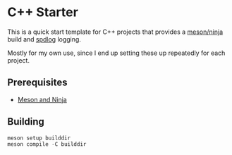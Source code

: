 # C++ Starter
This is a quick start template for C++ projects that provides a
[meson/ninja](https://mesonbuild.com/) build and
[spdlog](https://github.com/gabime/spdlog) logging.

Mostly for my own use, since I end up setting these up repeatedly for each
project.

## Prerequisites
- [Meson and Ninja](https://mesonbuild.com/Getting-meson.html)

## Building
```powershell
meson setup builddir
meson compile -C builddir
```
